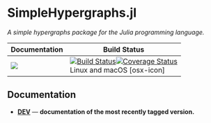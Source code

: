 # SimpleHypergraphs.jl

*A simple hypergraphs package for the Julia programming language.*

| **Documentation** | **Build Status** |
|---------------|--------------|
|[![][docs-latest-img]][docs-dev-url] | [![Build Status][travis-img]][travis-url][![Coverage Status][codecov-img]][codecov-url] <br/> Linux and macOS [osx-icon] |

## Documentation

- [**DEV**][docs-dev-url] &mdash; **documentation of the most recently tagged version.**

[docs-latest-img]: https://img.shields.io/badge/docs-latest-blue.svg
[docs-dev-url]: https://pszufe.github.io/SimpleHypergraphs.jl/latest

[travis-img]: https://travis-ci.org/pszufe/SimpleHypergraphs.jl.svg?branch=master
[travis-url]: https://travis-ci.org/pszufe/SimpleHypergraphs.jl

[codecov-img]: https://coveralls.io/repos/github/pszufe/SimpleHypergraphs.jl/badge.svg?branch=master
[codecov-url]: https://coveralls.io/github/pszufe/SimpleHypergraphs.jl?branch=master
